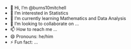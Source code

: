 - 👋 Hi, I’m @burns10mitchell
- 👀 I’m interested in Statistics
- 🌱 I’m currently learning Mathematics and Data Analysis
- 💞️ I’m looking to collaborate on ...
- 📫 How to reach me ...
- 😄 Pronouns: he/him
- ⚡ Fun fact: ...

<!---
burns10mitchell/burns10mitchell is a ✨ special ✨ repository because its `README.md` (this file) appears on your GitHub profile.
You can click the Preview link to take a look at your changes.
--->
